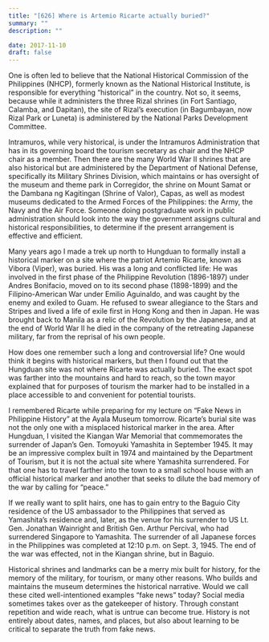 ```yaml
---
title: "[626] Where is Artemio Ricarte actually buried?"
summary: ""
description: ""

date: 2017-11-10
draft: false
---
```


One is often led to believe that the National Historical Commission of the Philippines (NHCP), formerly known as the National Historical Institute, is responsible for everything “historical” in the country. Not so, it seems, because while it administers the three Rizal shrines (in Fort Santiago, Calamba, and Dapitan), the site of Rizal’s execution (in Bagumbayan, now Rizal Park or Luneta) is administered by the National Parks Development Committee.

Intramuros, while very historical, is under the Intramuros Administration that has in its governing board the tourism secretary as chair and the NHCP chair as a member. Then there are the many World War II shrines that are also historical but are administered by the Department of National Defense, specifically its Military Shrines Division, which maintains or has oversight of the museum and theme park in Corregidor, the shrine on Mount Samat or the Dambana ng Kagitingan (Shrine of Valor), Capas, as well as modest museums dedicated to the Armed Forces of the Philippines: the Army, the Navy and the Air Force. Someone doing postgraduate work in public administration should look into the way the government assigns cultural and historical responsibilities, to determine if the present arrangement is
effective and efficient.

Many years ago I made a trek up north to Hungduan to formally install a historical marker on a site where the patriot Artemio Ricarte, known as Vibora (Viper), was buried. His was a long and conflicted life: He was involved in the first phase of the Philippine Revolution (1896-1897) under Andres Bonifacio, moved on to its second phase (1898-1899) and the Filipino-American War under Emilio Aguinaldo, and was caught by the enemy and exiled to Guam. He refused to swear allegiance to the Stars and Stripes and lived a life of exile first in Hong Kong and then in Japan. He was brought back to Manila as a relic of the Revolution by the Japanese, and at the end of World War II he died in the company of the retreating Japanese military, far from the reprisal of his own people.

How does one remember such a long and controversial life? One would think it begins with historical markers, but then I found out that the Hungduan site was not where Ricarte was actually buried. The exact spot was farther into the mountains and hard to reach, so the town mayor explained that for purposes of tourism the marker had to be installed in a place accessible to and convenient for potential tourists.

I remembered Ricarte while preparing for my lecture on “Fake News in Philippine History” at the Ayala Museum tomorrow. Ricarte’s burial site was not the only one with a misplaced historical marker in the area. After Hungduan, I visited the Kiangan War Memorial that commemorates the surrender of Japan’s Gen. Tomoyuki Yamashita in September 1945. It may be an impressive complex built in 1974 and maintained by the Department of Tourism, but it is not the actual site where Yamashita surrendered. For that one has to travel farther into the town to a small school house with an official historical marker and another that seeks to dilute the bad memory of the war by calling for “peace.”

If we really want to split hairs, one has to gain entry to the Baguio City residence of the US ambassador to the Philippines that served as Yamashita’s residence and, later, as the venue for his surrender to US Lt. Gen. Jonathan Wainright and British Gen. Arthur Percival, who had surrendered Singapore to Yamashita. The surrender of all Japanese forces in the Philippines was completed at 12:10 p.m. on Sept. 3, 1945. The end of the war was effected, not in the Kiangan shrine, but in Baguio.

Historical shrines and landmarks can be a merry mix built for history, for the memory of the military, for tourism, or many other reasons. Who builds and maintains the museum determines the historical narrative. Would we call these cited well-intentioned examples “fake news” today? Social media sometimes takes over as the gatekeeper of history. Through constant repetition and wide reach, what is untrue can become true. History is not entirely about dates, names, and places, but
also about learning to be critical to separate the truth from fake news.
